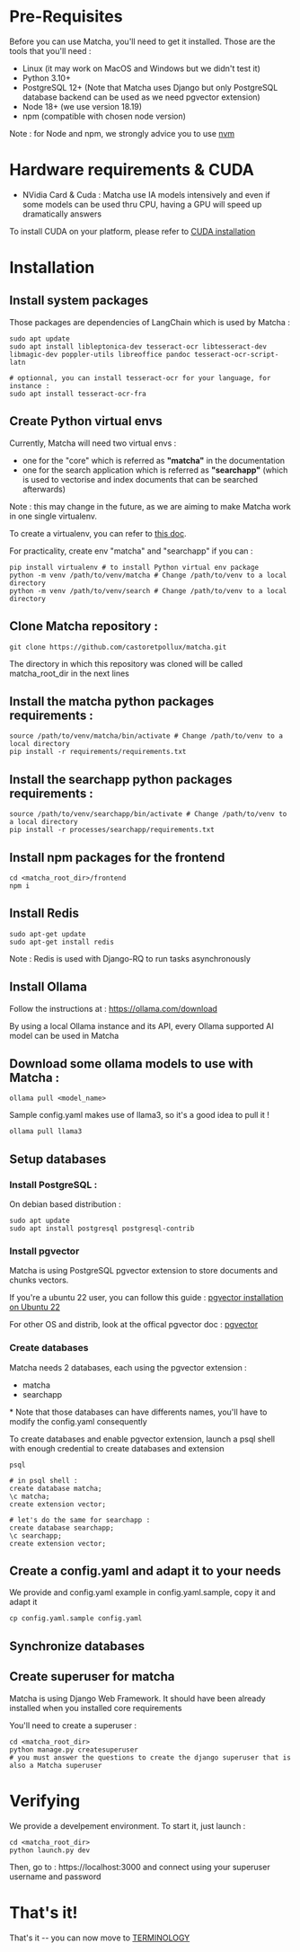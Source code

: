 # Pre-Requisites

Before you can use Matcha, you'll need to get it installed.
Those are the tools that you'll need :

- Linux (it may work on MacOS and Windows but we didn't test it)
- Python 3.10+
- PostgreSQL 12+ (Note that Matcha uses Django but only PostgreSQL database backend can be used as we need pgvector extension)
- Node 18+ (we use version 18.19)
- npm (compatible with chosen node version)

Note : for Node and npm, we strongly advice you to use [nvm](https://github.com/nvm-sh/nvm)

# Hardware requirements & CUDA

- NVidia Card & Cuda : Matcha use IA models intensively and even if some models can be used thru CPU, having a GPU will speed up dramatically answers

To install CUDA on your platform, please refer to [CUDA installation](https://docs.nvidia.com/cuda/cuda-installation-guide-linux/)

# Installation

## Install system packages

Those packages are dependencies of LangChain which is used by Matcha :

```
sudo apt update
sudo apt install libleptonica-dev tesseract-ocr libtesseract-dev libmagic-dev poppler-utils libreoffice pandoc tesseract-ocr-script-latn

# optionnal, you can install tesseract-ocr for your language, for instance :
sudo apt install tesseract-ocr-fra
```


## Create Python virtual envs 

Currently, Matcha will need two virtual envs :

- one for the "core" which is referred as **"matcha"** in the documentation
- one for the search application which is referred as **"searchapp"** (which is used to vectorise and index documents that can be searched afterwards)

Note : this may change in the future, as we are aiming to make Matcha work in one single virtualenv.

To create a virtualenv, you can refer to [this doc](https://www.freecodecamp.org/news/how-to-setup-virtual-environments-in-python/).

For practicality, create env "matcha" and "searchapp" if you can :

```
pip install virtualenv # to install Python virtual env package
python -m venv /path/to/venv/matcha # Change /path/to/venv to a local directory
python -m venv /path/to/venv/search # Change /path/to/venv to a local directory
```


## Clone Matcha repository :

```
git clone https://github.com/castoretpollux/matcha.git
```
The directory in which this repository was cloned will be called matcha_root_dir in the next lines


## Install the matcha python packages requirements :

```
source /path/to/venv/matcha/bin/activate # Change /path/to/venv to a local directory
pip install -r requirements/requirements.txt
```
## Install the searchapp python packages requirements :

```
source /path/to/venv/searchapp/bin/activate # Change /path/to/venv to a local directory
pip install -r processes/searchapp/requirements.txt
```

## Install npm packages for the frontend

```
cd <matcha_root_dir>/frontend
npm i
```

## Install Redis

```
sudo apt-get update
sudo apt-get install redis
```

Note : Redis is used with Django-RQ to run tasks asynchronously

## Install Ollama

Follow the instructions at : https://ollama.com/download

By using a local Ollama instance and its API, every Ollama supported AI model can be used in Matcha

## Download some ollama models to use with Matcha :

```
ollama pull <model_name>
```

Sample config.yaml makes use of llama3, so it's a good idea to pull it ! 

```
ollama pull llama3
```

## Setup databases

### Install PostgreSQL :

On debian based distribution :
```
sudo apt update
sudo apt install postgresql postgresql-contrib
```

### Install pgvector

Matcha is using PostgreSQL pgvector extension to store documents and chunks vectors.

If you're a ubuntu 22 user, you can follow this guide :
[pgvector installation on Ubuntu 22](https://rocketee.rs/install-postgresql-pgvector-ubuntu-22)

For other OS and distrib, look at the offical pgvector doc :
[pgvector](https://github.com/pgvector/pgvector)

### Create databases

Matcha needs 2 databases, each using the pgvector extension :

- matcha
- searchapp 

\* Note that those databases can have differents names, you'll have to modify the config.yaml consequently

To create databases and enable pgvector extension, launch a psql shell with enough credential to create databases and extension

```
psql

# in psql shell :
create database matcha;
\c matcha;
create extension vector;

# let's do the same for searchapp :
create database searchapp;
\c searchapp;
create extension vector;
```

## Create a config.yaml and adapt it to your needs

We provide and config.yaml example in config.yaml.sample, copy it and adapt it
```
cp config.yaml.sample config.yaml
```


## Synchronize databases

## Create superuser for matcha

Matcha is using Django Web Framework.
It should have been already installed when you installed core requirements

You'll need to create a superuser :

```
cd <matcha_root_dir>
python manage.py createsuperuser
# you must answer the questions to create the django superuser that is also a Matcha superuser
```

# Verifying

We provide a develpement environment.
To start it, just launch :
```
cd <matcha_root_dir>
python launch.py dev
```

Then, go to : https://localhost:3000 and connect using your superuser username and password

# That's it!

That's it -- you can now move to [TERMINOLOGY](/docs/TERMINOLOGY.md)